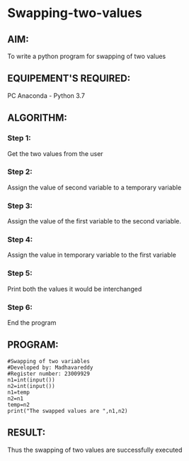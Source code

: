 # Swapping-two-values
## AIM:
To write a python program for swapping of two values
## EQUIPEMENT'S REQUIRED: 
PC
Anaconda - Python 3.7
## ALGORITHM: 
### Step 1:
Get the two values from the user
### Step 2: 
Assign the value of second variable to a temporary variable 
### Step 3: 
Assign the value of the first variable to the second variable.
### Step 4:  
Assign the value in temporary variable to the first variable
### Step 5: 
Print both the values it would be interchanged
### Step 6: 
End the program
## PROGRAM:
```
#Swapping of two variables
#Developed by: Madhavareddy
#Register number: 23009929
n1=int(input())
n2=int(input())
n1=temp
n2=n1
temp=n2
print("The swapped values are ",n1,n2)
```


## RESULT:
Thus the swapping of two values are successfully executed



